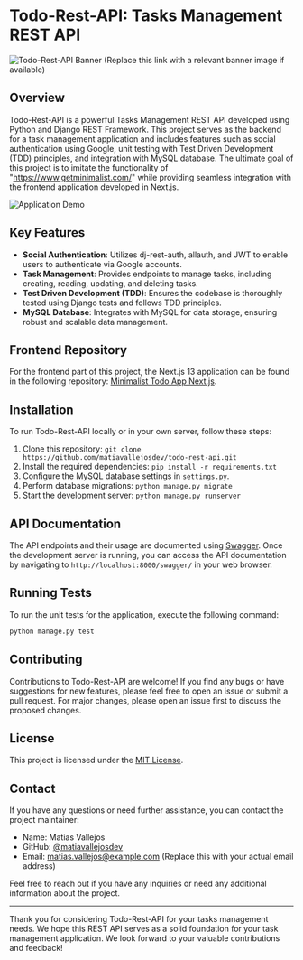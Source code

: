 # Todo-Rest-API: Tasks Management REST API

![Todo-Rest-API Banner](https://example.com/path/to/banner-image.png) (Replace this link with a relevant banner image if available)

## Overview

Todo-Rest-API is a powerful Tasks Management REST API developed using Python and Django REST Framework. This project serves as the backend for a task management application and includes features such as social authentication using Google, unit testing with Test Driven Development (TDD) principles, and integration with MySQL database. The ultimate goal of this project is to imitate the functionality of "https://www.getminimalist.com/" while providing seamless integration with the frontend application developed in Next.js.

![Application Demo](https://example.com/path/to/demo-gif.gif)

## Key Features

- **Social Authentication**: Utilizes dj-rest-auth, allauth, and JWT to enable users to authenticate via Google accounts.
- **Task Management**: Provides endpoints to manage tasks, including creating, reading, updating, and deleting tasks.
- **Test Driven Development (TDD)**: Ensures the codebase is thoroughly tested using Django tests and follows TDD principles.
- **MySQL Database**: Integrates with MySQL for data storage, ensuring robust and scalable data management.

## Frontend Repository

For the frontend part of this project, the Next.js 13 application can be found in the following repository: [Minimalist Todo App Next.js](https://github.com/matiasvallejosdev/minimalist-todo-app-nextjs).

## Installation

To run Todo-Rest-API locally or in your own server, follow these steps:

1. Clone this repository: `git clone https://github.com/matiavallejosdev/todo-rest-api.git`
2. Install the required dependencies: `pip install -r requirements.txt`
3. Configure the MySQL database settings in `settings.py`.
4. Perform database migrations: `python manage.py migrate`
5. Start the development server: `python manage.py runserver`

## API Documentation

The API endpoints and their usage are documented using [Swagger](https://swagger.io/). Once the development server is running, you can access the API documentation by navigating to `http://localhost:8000/swagger/` in your web browser.

## Running Tests

To run the unit tests for the application, execute the following command:

```bash
python manage.py test
```


## Contributing

Contributions to Todo-Rest-API are welcome! If you find any bugs or have suggestions for new features, please feel free to open an issue or submit a pull request. For major changes, please open an issue first to discuss the proposed changes.

## License

This project is licensed under the [MIT License](https://opensource.org/licenses/MIT).

## Contact

If you have any questions or need further assistance, you can contact the project maintainer:

- Name: Matias Vallejos
- GitHub: [@matiavallejosdev](https://github.com/matiavallejosdev)
- Email: matias.vallejos@example.com (Replace this with your actual email address)

Feel free to reach out if you have any inquiries or need any additional information about the project.

---

Thank you for considering Todo-Rest-API for your tasks management needs. We hope this REST API serves as a solid foundation for your task management application. We look forward to your valuable contributions and feedback!